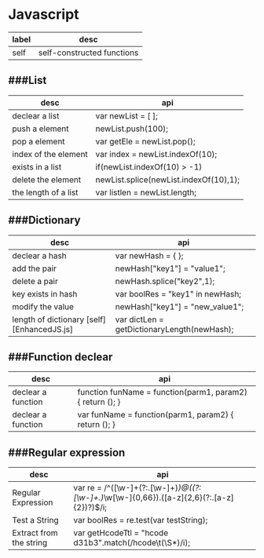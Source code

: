 # Javascript

<script type="text/javascript" src="../js/general.js"></script>

| label | desc |
| -- | -- |
| self | self-constructed functions |

###List
---

| desc | api |
| -- | -- |
| declear a list | var newList = [ ]; |
| push a element | newList.push(100); |
| pop a element | var getEle = newList.pop(); |
| index of the element | var index = newList.indexOf(10); |
| exists in a list | if(newList.indexOf(10) > -1) |
| delete the element | newList.splice(newList.indexOf(10),1); |
| the length of a list | var listlen = newList.length; |

###Dictionary
---

| desc | api |
| -- | -- |
| declear a hash | var newHash = { }; |
| add the pair | newHash["key1"] = "value1"; |
| delete a pair | newHash.splice("key2",1); |
| key exists in hash | var boolRes = "key1" in newHash; |
| modify the value | newHash["key1"] = "new_value1"; |
| length of dictionary [self] [EnhancedJS.js] | var dictLen = getDictionaryLength(newHash); |

###Function declear
---

| desc | api |
| -- | -- |
| declear a function | function funName = function(parm1, param2) { return (); } |
| declear a function | var funName = function(parm1, param2) { return (); } |

###Regular expression
---

| desc | api |
| -- | -- |
| Regular Expression | var re = /^([\w-]+(?:\.[\w-]+)*)@((?:[\w-]+\.)*\w[\w-]{0,66})\.([a-z]{2,6}(?:\.[a-z]{2})?)$/i; |
| Test a String | var boolRes = re.test(var testString); |
| Extract from the string | var getHcodeTtl = "hcode d31b3".match(/hcode\t(\S\*)/i); |

